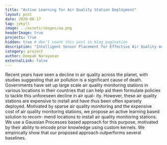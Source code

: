 ```yaml
---
title: "Active Learning for Air Quality Station Deployment"
layout: post
date: 2020-06-17
tag: jekyll
image: ../assets/images/aq.png
headerImage: true
projects: true
hidden: true # don't count this post in blog pagination
description: "Intelligent Sensor Placement for Effective Air Quality monitoring."
category: project
author: Deepak Narayanan
externalLink: false
---
```



Recent years have seen a decline in air quality across the planet,
with studies suggesting that air pollution is a significant cause of
death. Governments have set up large scale air quality monitoring
stations in various locations in their countries that can help aid
them formulate policies to tackle this unforeseen decline in air qual-
ity. However, these air quality stations are expensive to install and
have thus been often sparsely deployed. Motivated by sparse air
quality monitoring and the expensive cost of air quality monitoring
stations, we propose an active learning based solution to recom-
mend locations to install air quality monitoring stations. We use a
Gaussian Processes based approach for this purpose, motivated by
their ability to encode prior knowledge using custom kernels. We
empirically show that our proposed approach outperforms several
baselines.


